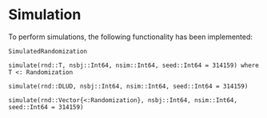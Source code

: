 # Simulation

To perform simulations, the following functionality has been implemented:

```@docs
SimulatedRandomization
```

```@docs
simulate(rnd::T, nsbj::Int64, nsim::Int64, seed::Int64 = 314159) where T <: Randomization
```

```@docs
simulate(rnd::DLUD, nsbj::Int64, nsim::Int64, seed::Int64 = 314159)
```

```@docs
simulate(rnd::Vector{<:Randomization}, nsbj::Int64, nsim::Int64, seed::Int64 = 314159)
```